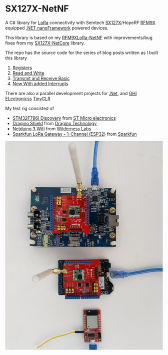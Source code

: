# SX127X-NetNF
A C# library for [LoRa](https://lora-alliance.org/) connectivity with Semtech [SX127X](https://www.semtech.com/products/wireless-rf/lora-transceivers/SX1276)/HopeRF [RFM9X](http://www.hoperf.com/rf_transceiver/lora/RFM95W.html) equipped [.NET nanoFramework](https://www.nanoframework.net/) powered devices.

This library is based on my [RFM9XLoRa-NetNF](https://github.com/KiwiBryn/RFM9XLoRa-NetNF) with improvements/bug fixes from my [SX127X-NetCore](https://github.com/KiwiBryn/SX127X-NetCore) library.

The repo has the source code for the series of blog posts written as I built this library

01. [Registers](http://blog.devmobile.co.nz/2022/03/08/net-nanoframework-sx127x-lora-library-registers/)
02. [Read and Write](http://blog.devmobile.co.nz/2022/03/09/net-nanoframework-sx127x-lora-library-read-amp-write/)
03. [Transmit and Receive Basic](http://blog.devmobile.co.nz/2022/03/11/net-nanoframework-sx127x-lora-library-basic-receive-transmit/)
04. [Now With added Interrupts](http://blog.devmobile.co.nz/2022/03/14/net-nanoframework-sx127x-lora-library-with-interrupts/)

There are also a parallel development projects for [.Net](https://github.com/KiwiBryn/SX127XLoRa-Net), and [GHI ELectronicss](https://ghielectronics.com/) [TinyCLR](https://github.com/KiwiBryn/RFM9XLoRa-TinyCLR)

My test rig consisted of
* [STM32F796I Discovery](https://www.st.com/en/evaluation-tools/32f769idiscovery.html) from [ST Micro electronics](https://www.st.com)
* [Dragino Shield](http://www.dragino.com/products/lora/item/102-lora-shield.html) from [Dragino Technology](http://www.dragino.com)
* [Netduino 3 Wifi](http://developer.wildernesslabs.co/Netduino/About/) from [Wilderness Labs](https://www.wildernesslabs.co/)
* [Sparkfun LoRa Gateway - 1-Channel (ESP32)](https://www.sparkfun.com/products/15006) from [Sparkfun](https://www.sparkfun.com/)

![Netduino 3 Wifi ](NetduinoSpark769IDiscovery.jpg)

